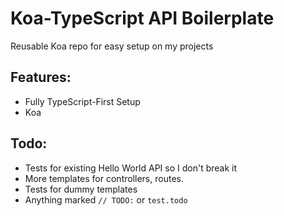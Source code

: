 # Koa-TypeScript API Boilerplate

Reusable Koa repo for easy setup on my projects

## Features:

- Fully TypeScript-First Setup
- Koa

## Todo:

- Tests for existing Hello World API so I don't break it
- More templates for controllers, routes.
- Tests for dummy templates
- Anything marked `// TODO:` or `test.todo`
